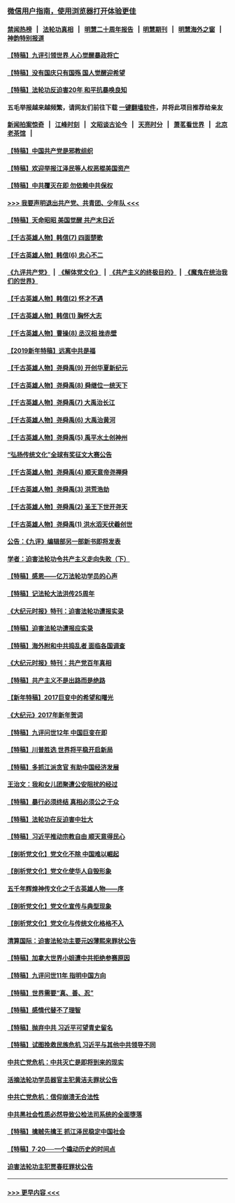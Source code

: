 ### [微信用户指南，使用浏览器打开体验更佳](https://github.com/gfw-breaker/banned-news1/blob/master/indexes/wechat-guide.md?t=0)
#### [禁闻热榜](热点新闻.md?t=0)  &nbsp;&nbsp;|&nbsp;&nbsp; [法轮功真相](https://github.com/gfw-breaker/truth/blob/master/README.md?t=0) &nbsp;&nbsp;|&nbsp;&nbsp; [明慧二十周年报告](https://github.com/gfw-breaker/mh-reports/blob/master/README.md?t=0) &nbsp;&nbsp;|&nbsp;&nbsp;[明慧期刊](https://github.com/gfw-breaker/mh-qikan) &nbsp;&nbsp;|&nbsp;&nbsp; [明慧海外之窗](https://github.com/gfw-breaker/mh-news/blob/master/README.md?t=0) &nbsp;&nbsp;|&nbsp;&nbsp; [神韵特别报道](https://github.com/gfw-breaker/mh-news/blob/master/shenyun.md?t=0)
#### [【特稿】九评引领世界 人心觉醒暴政将亡](../pages/nsc424/n11660496.md?t=02060644) 
#### [【特稿】没有国庆只有国殇 国人觉醒迎希望](../pages/nsc424/n11549354.md?t=02060644) 
#### [【特稿】法轮功反迫害20年 和平抗暴唤良知](../pages/nsc424/n11389135.md?t=02060644) 
#### 五毛举报越来越频繁，请网友们前往下载 [一键翻墙软件](https://github.com/gfw-breaker/ssr-accounts)，并将此项目推荐给亲友
#### [新闻拍案惊奇](https://github.com/gfw-breaker/banned-news1/blob/master/pages/link4.md) &nbsp;&nbsp;|&nbsp;&nbsp; [江峰时刻](https://github.com/gfw-breaker/banned-news1/blob/master/pages/link4.md) &nbsp;&nbsp;|&nbsp;&nbsp; [文昭谈古论今](https://github.com/gfw-breaker/banned-news1/blob/master/pages/link4.md) &nbsp;&nbsp;|&nbsp;&nbsp; [天亮时分](https://github.com/gfw-breaker/banned-news1/blob/master/pages/link4.md) &nbsp;&nbsp;|&nbsp;&nbsp; [萧茗看世界](https://github.com/gfw-breaker/banned-news1/blob/master/pages/link4.md) &nbsp;&nbsp;|&nbsp;&nbsp; [北京老茶馆](https://github.com/gfw-breaker/banned-news1/blob/master/pages/link4.md) &nbsp;&nbsp;|&nbsp;&nbsp; 
#### [【特稿】中国共产党是邪教组织](../pages/nsc424/n11355551.md?t=02060644) 
#### [【特稿】欢迎举报江泽民等人权恶棍美国资产](../pages/nsc424/n11303040.md?t=02060644) 
#### [【特稿】中共覆灭在即 勿依赖中共保权](../pages/nsc424/n11278510.md?t=02060644) 
#### [>>> 我要声明退出共产党、共青团、少年队 <<<](https://github.com/begood0513/goodnews/blob/master/quit/letter.md) 
#### [【特稿】天命昭昭 美国觉醒 共产末日近](../pages/nsc424/n11150259.md?t=02060644) 
#### [【千古英雄人物】韩信(7) 四面楚歌](../pages/nsc424/n7552608.md?t=02060644) 
#### [【千古英雄人物】韩信(6) 忠心不二](../pages/nsc424/n7552572.md?t=02060644) 
#### [《九评共产党》](https://github.com/begood0513/9ping.md/blob/master/README.md) &nbsp;|&nbsp; [《解体党文化》](../../../../jtdwh.md/blob/master/README.md)  &nbsp;|&nbsp; [《共产主义的终极目的》](../../../../gczydzjmd.md/blob/master/README.md) &nbsp;|&nbsp; [《魔鬼在统治我们的世界》](../../../../mgztzwmdsj.md/blob/master/README.md) 
#### [【千古英雄人物】韩信(2) 怀才不遇](../pages/nsc424/n7547691.md?t=02060644) 
#### [【千古英雄人物】韩信(1) 胸怀大志](../pages/nsc424/n7544501.md?t=02060644) 
#### [【千古英雄人物】曹操(8) 丞汉相 挫赤壁](../pages/nsc424/n7662490.md?t=02060644) 
#### [【2019新年特稿】远离中共是福](../pages/nsc424/n10942748.md?t=02060644) 
#### [【千古英雄人物】尧舜禹(9) 开创华夏新纪元](../pages/nsc424/n7519873.md?t=02060644) 
#### [【千古英雄人物】尧舜禹(8) 舜继位一统天下](../pages/nsc424/n7515411.md?t=02060644) 
#### [【千古英雄人物】尧舜禹(7) 大禹治长江](../pages/nsc424/n7475820.md?t=02060644) 
#### [【千古英雄人物】尧舜禹(6) 大禹治黄河](../pages/nsc424/n7475816.md?t=02060644) 
#### [【千古英雄人物】尧舜禹(5) 禹平水土创神州](../pages/nsc424/n7475809.md?t=02060644) 
#### [“弘扬传统文化”全球有奖征文大赛公告](../pages/nsc424/n10889849.md?t=02060644) 
#### [【千古英雄人物】尧舜禹(4) 顺天意帝尧禅舜](../pages/nsc424/n7471624.md?t=02060644) 
#### [【千古英雄人物】尧舜禹(3) 洪荒浩劫](../pages/nsc424/n7471607.md?t=02060644) 
#### [【千古英雄人物】尧舜禹(2) 圣王下世开尧天](../pages/nsc424/n7467643.md?t=02060644) 
#### [【千古英雄人物】尧舜禹(1) 洪水滔天伏羲创世](../pages/nsc424/n7467618.md?t=02060644) 
#### [公告：《九评》编辑部另一部新书即将发表](../pages/nsc424/n10405104.md?t=02060644) 
#### [学者：迫害法轮功令共产主义走向失败（下）](../pages/nsc424/n10009951.md?t=02060644) 
#### [【特稿】感恩——亿万法轮功学员的心声](../pages/nsc424/n9880260.md?t=02060644) 
#### [【特稿】记法轮大法洪传25周年](../pages/nsc424/n9116480.md?t=02060644) 
#### [《大纪元时报》特刊：迫害法轮功遭报实录](../pages/nsc424/n9082916.md?t=02060644) 
#### [【特稿】迫害法轮功遭报应实录](../pages/nsc424/n9055656.md?t=02060644) 
#### [【特稿】海外附和中共捣乱者 面临各国调查](../pages/nsc424/n9047645.md?t=02060644) 
#### [《大纪元时报》特刊：共产党百年真相](../pages/nsc424/n8879818.md?t=02060644) 
#### [【特稿】共产主义不是出路而是绝路](../pages/nsc424/n8792816.md?t=02060644) 
#### [【新年特稿】2017巨变中的希望和曙光](../pages/nsc424/n8655525.md?t=02060644) 
#### [《大纪元》2017年新年贺词](../pages/nsc424/n8651727.md?t=02060644) 
#### [【特稿】九评问世12年 中国巨变在即](../pages/nsc424/n8506053.md?t=02060644) 
#### [【特稿】川普胜选 世界将平稳开启新局](../pages/nsc424/n8482166.md?t=02060644) 
#### [【特稿】多抓江派贪官 有助中国经济发展](../pages/nsc424/n8454769.md?t=02060644) 
#### [王治文：我和女儿团聚遭公安阻扰的经过](../pages/nsc424/n8186638.md?t=02060644) 
#### [【特稿】暴行必须终结‭ ‬真相必须公之于众](../pages/nsc424/n8103572.md?t=02060644) 
#### [【特稿】法轮功在反迫害中壮大](../pages/nsc424/n7915493.md?t=02060644) 
#### [【特稿】习近平推动宗教自由 顺天意得民心](../pages/nsc424/n7782230.md?t=02060644) 
#### [【剖析党文化】党文化不除 中国难以崛起](../pages/nsc424/n7484466.md?t=02060644) 
#### [【剖析党文化】党文化使华人自毁形象](../pages/nsc424/n7480414.md?t=02060644) 
#### [五千年辉煌神传文化之千古英雄人物——序](../pages/nsc424/n7465898.md?t=02060644) 
#### [【剖析党文化】党文化宣传与典型现象](../pages/nsc424/n4667282.md?t=02060644) 
#### [【剖析党文化】党文化与传统文化格格不入](../pages/nsc424/n4665279.md?t=02060644) 
#### [清算国际：迫害法轮功主要元凶薄熙来罪状公告](../pages/nsc424/n4621860.md?t=02060644) 
#### [【特稿】加拿大世界小姐遭中共拒绝参赛原因](../pages/nsc424/n4585305.md?t=02060644) 
#### [【特稿】九评问世11年 指明中国方向](../pages/nsc424/n4578971.md?t=02060644) 
#### [【特稿】世界需要“真、善、忍”](../pages/nsc424/n4577812.md?t=02060644) 
#### [【特稿】感情代替不了理智](../pages/nsc424/n4564327.md?t=02060644) 
#### [【特稿】抛弃中共 习近平可望青史留名](../pages/nsc424/n4549169.md?t=02060644) 
#### [【特稿】试图挽救民族危机 习近平与其他中共领导不同](../pages/nsc424/n4548555.md?t=02060644) 
#### [中共亡党危机：中共灭亡是即将到来的现实](../pages/nsc424/n4547349.md?t=02060644) 
#### [活摘法轮功学员器官主犯黄洁夫罪状公告](../pages/nsc424/n4547015.md?t=02060644) 
#### [中共亡党危机：信仰崩溃无合法性](../pages/nsc424/n4545222.md?t=02060644) 
#### [中共黑社会性质必然导致公检法司系统的全面堕落](../pages/nsc424/n4541854.md?t=02060644) 
#### [【特稿】擒贼先擒王 抓江泽民稳定中国社会](../pages/nsc424/n4530296.md?t=02060644) 
#### [【特稿】7‧20──一个撬动历史的时间点](../pages/nsc424/n4481700.md?t=02060644) 
#### [迫害法轮功主犯贾春旺罪状公告](../pages/nsc424/n4455857.md?t=02060644) 

----
#### [ >>> 更早内容 <<< ](../indexes/nsc424-earlier.md)
